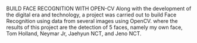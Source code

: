 BUILD FACE RECOGNITION WITH OPEN-CV
Along with the development of the digital era and technology, a project was carried out to build Face Recognition using data from several images using OpenCV. where the results of this project are the detection of 5 faces, namely my own face, Tom Holland, Neymar Jr, Jaehyun NCT, and Jeno NCT.
